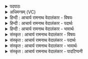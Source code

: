 <details><summary>पदपाठः</summary>

अ꣡ध꣢꣯। धा꣡र꣢꣯या। म꣡ध्वा꣢꣯। पृ꣣चानः꣢। ति꣣रः꣢। रो꣣म꣢꣯। प꣣वते। अ꣡द्रि꣢꣯दुग्धः। अ꣡द्रि꣢꣯। दु꣣ग्धः। इ꣡न्दुः꣢꣯। इ꣡न्द्र꣢꣯स्य। स꣣ख्य꣢म्। स꣣। ख्य꣢म्। जु꣣षाणः꣢। दे꣢वः꣢। दे꣣व꣡स्य꣢। म꣣त्सरः꣢। म꣡दाय꣢꣯। १०२०।
</details>

<details><summary>अधिमन्त्रम् (VC)</summary>

- पवमानः सोमः
- मन्युर्वासिष्ठः
- त्रिष्टुप्
- धैवतः
</details>

<details><summary>हिन्दी : आचार्य रामनाथ वेदालंकार - विषयः</summary>

अगले मन्त्र में फिर ब्रह्मानन्दरस का वर्णन है।
</details>

<details><summary>हिन्दी : आचार्य रामनाथ वेदालंकार - पदार्थः</summary>

पदार्थान्वयभाषाः -  (अध) और, (अद्रिदुग्धः) मन-बुद्धि रूप सिलबट्टों से अभिषुत वह ब्रह्मानन्द-रूप सोम (मध्वा धारया) मधुर धारा से (पृचानः) संपृक्त करता हुआ (तिरः रोम) रोमाञ्च उत्पन्न करता हुआ (पवते) प्रवाहित होता है। (देवः) प्रकाश का दाता, (मत्सरः) मद-जनक (इन्दुः) सराबोर करनेवाला वह ब्रह्मानन्दरस (देवस्य) दिव्यगुणयुक्त (इन्द्रस्य) जीवात्मा की (सख्यम्) मैत्री को (जुषाणः) सेवन करता हुआ, उसके (मदाय) उत्साह के लिए होता है ॥२॥ यहाँ ध-र-द-म आदियों की अनेक बार आवृत्ति होने से वृत्त्यनुप्रास है। ‘देवो, देव’ में छेकानुप्रास है ॥२॥
</details>

<details><summary>हिन्दी : आचार्य रामनाथ वेदालंकार - भावार्थः</summary>

भावार्थभाषाः -  ब्रह्म के पास से बही हुई आनन्दधाराएँ जब जीवात्मा को नहला देती हैं,तब अत्यन्त निर्मल अन्तःकरणवाला जीवन्मुक्त वह बड़े से बड़े दुःख को भी तिनके के बराबर भी नहीं समझता ॥२॥
</details>

<details><summary>संस्कृत : आचार्य रामनाथ वेदालंकार - विषयः</summary>

अथ पुनरपि ब्रह्मानन्दरसं वर्णयति।
</details>

<details><summary>संस्कृत : आचार्य रामनाथ वेदालंकार - पदार्थः</summary>

पदार्थान्वयभाषाः -  (अध) अपि च (अद्रिदुग्धः) अद्रिभ्यां मनोबुद्धिरूपाभ्यां पाषाणाभ्यां दुग्धः अभिषुतः स ब्रह्मानन्दसोमः (मध्वा धारया) मधुरया प्रवाहसन्तत्या (पृचानः) सम्पर्चयन्। [पृची सम्पर्चने, अदादिः।] (तिरः रोम) रोमाञ्चं कुर्वन् (पवते) प्रवहति। (देवः) प्रकाशप्रदः, (मत्सरः) मदजनकः (इन्दुः) क्लेदकः स ब्रह्मानन्दरसः (देवस्य) दिव्यगुणयुक्तस्य (इन्द्रस्य) जीवात्मनः (सख्यम्) सखित्वम् (जुषाणः) सेवमानः। [जुषी प्रीतिसेवनयोः, तुदादिः।] तस्य (मदाय) उत्साहाय जायते ॥२॥ अत्र धकार-रेफ-दकार-मकारादीनामसकृदावृत्तेर्वृत्त्यनुप्रासोऽलङ्कारः। ‘देवो-देव’ इत्यत्र छेकः ॥२॥
</details>

<details><summary>संस्कृत : आचार्य रामनाथ वेदालंकार - भावार्थः</summary>

भावार्थभाषाः -  ब्रह्मणः सकाशात् प्रस्रुता आनन्दधारा यदा जीवात्मानं स्नपयन्ति तदा नितान्तनिर्मलस्वान्तो जीवन्मुक्तः स महान्तमपि दुःखं न तृणाय मन्यते ॥२॥
</details>

<details><summary>संस्कृत : आचार्य रामनाथ वेदालंकार - पादटिप्पनी</summary>

टिप्पणी:   १. ऋ० ९।९७।११।
</details>